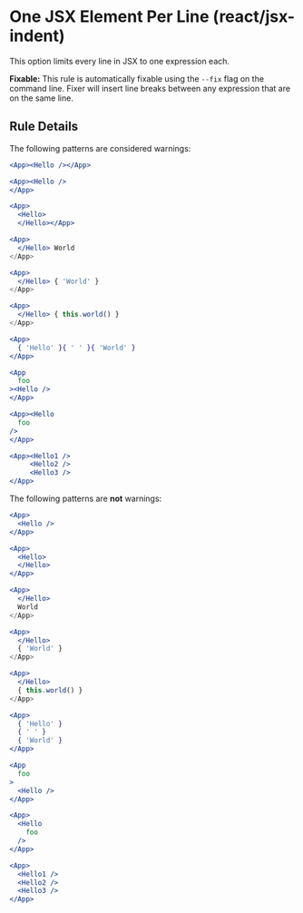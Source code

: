 # One JSX Element Per Line (react/jsx-indent)

This option limits every line in JSX to one expression each.

**Fixable:** This rule is automatically fixable using the `--fix` flag on the command line.
Fixer will insert line breaks between any expression that are on the same line.

## Rule Details

The following patterns are considered warnings:

```jsx
<App><Hello /></App>

<App><Hello />
</App>

<App>
  <Hello>
  </Hello></App>

<App>
  </Hello> World
</App>

<App>
  </Hello> { 'World' }
</App>

<App>
  </Hello> { this.world() }
</App>

<App>
  { 'Hello' }{ ' ' }{ 'World' }
</App>

<App
  foo
><Hello />
</App>

<App><Hello
  foo
/>
</App>

<App><Hello1 />
     <Hello2 />
     <Hello3 />
</App>
```

The following patterns are **not** warnings:

```jsx
<App>
  <Hello />
</App>

<App>
  <Hello>
  </Hello>
</App>

<App>
  </Hello>
  World
</App>

<App>
  </Hello>
  { 'World' }
</App>

<App>
  </Hello>
  { this.world() }
</App>

<App>
  { 'Hello' }
  { ' ' }
  { 'World' }
</App>

<App
  foo
>
  <Hello />
</App>

<App>
  <Hello
    foo
  />
</App>

<App>
  <Hello1 />
  <Hello2 />
  <Hello3 />
</App>
```
